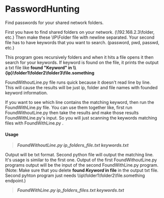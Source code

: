 # PasswordHunting
Find passwords for your shared network folders.

First you have to find shared folders on your network. (\\192.168.2.3\folder, etc.) Then make these \\IP\Folder file with newline separated. Your second file has to have keywords that you want to search. (password, pwd, passwd, etc.) 

This program goes recursively folders and when it hits a file opens it then search for your keywords. If keyword is found on the file, it prints the output a txt file like <b> found "Keyword" in \\\\{ip}\folder1\folder2\folder3\file.something </b>

FoundWithoutLine.py file runs quick because it doesn't read line by line. This will cause the results will be just ip, folder and file names with founded keyword information. 

If you want to see which line contains the matching keyword, then run the FoundWithLine.py file. You can use them together like, first run FoundWithoutLine.py then take the results and make those results FoundWithLine.py's input. So you will just scanning the keywords matching files with FoundWithLine.py .

<h4>Usage</h4>

> <b><i>FoundWithoutLine.py   ip_folders_file.txt   keywords.txt</b></i>

Output will be txt format. Second python file will output the matching line. It's usage is similar to the first one. Output of the first FoundWithoutLine.py programs output will be the input of the second FoundWithLine.py program. (Note: Make sure that you delete <b>found *Keyword* in file</b> in the output txt file. Second pyhton program just needs \\\\ip\folder1\folder2\file.something endpoint.)

> <b><i>FoundWithLine.py   ip_folders_files.txt   keywords.txt</b></i>
